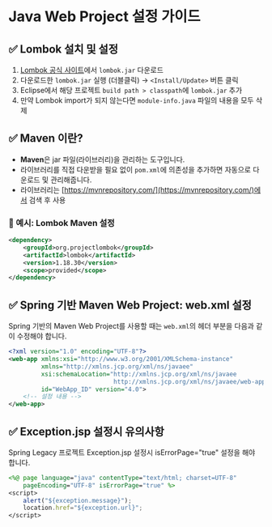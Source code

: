 # Java Web Project 설정 가이드

## ✅ Lombok 설치 및 설정

1. [Lombok 공식 사이트](https://projectlombok.org/download)에서 `lombok.jar` 다운로드
2. 다운로드한 `lombok.jar` 실행 (더블클릭) → `<Install/Update>` 버튼 클릭
3. Eclipse에서 해당 프로젝트 `build path > classpath`에 `lombok.jar` 추가
4. 만약 Lombok import가 되지 않는다면 `module-info.java` 파일의 내용을 모두 삭제

## ✅ Maven 이란?

- **Maven**은 jar 파일(라이브러리)을 관리하는 도구입니다.
- 라이브러리를 직접 다운받을 필요 없이 `pom.xml`에 의존성을 추가하면 자동으로 다운로드 및 관리해줍니다.
- 라이브러리는 [https://mvnrepository.com/](https://mvnrepository.com/)에서 검색 후 사용

### 🔧 예시: Lombok Maven 설정

```xml
<dependency>
    <groupId>org.projectlombok</groupId>
    <artifactId>lombok</artifactId>
    <version>1.18.30</version>
    <scope>provided</scope>
</dependency>
```

## ✅ Spring 기반 Maven Web Project: web.xml 설정

Spring 기반의 Maven Web Project를 사용할 때는 `web.xml`의 헤더 부분을 다음과 같이 수정해야 합니다.

```xml
<?xml version="1.0" encoding="UTF-8"?>
<web-app xmlns:xsi="http://www.w3.org/2001/XMLSchema-instance" 
         xmlns="http://xmlns.jcp.org/xml/ns/javaee" 
         xsi:schemaLocation="http://xmlns.jcp.org/xml/ns/javaee 
                             http://xmlns.jcp.org/xml/ns/javaee/web-app_4_0.xsd" 
         id="WebApp_ID" version="4.0">
    <!-- 설정 내용 -->
</web-app>
```

## ✅ Exception.jsp 설정시 유의사항

Spring Legacy 프로젝트 Exception.jsp 설정시 isErrorPage="true" 설정을 해야 합니다.

```jsp
<%@ page language="java" contentType="text/html; charset=UTF-8"
    pageEncoding="UTF-8" isErrorPage="true" %>
<script>
	alert("${exception.message}");
	location.href="${exception.url}";
</script>

